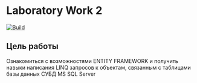 # Laboratory Work 2

[![Build](https://github.com/y4ile/lab2/actions/workflows/main.yml/badge.svg)](https://github.com/y4ile/lab2/actions/workflows/main.yml)

## Цель работы

Ознакомиться с возможностями ENTITY FRAMEWORK и получить навыки написания LINQ запросов к объектам, связанным с таблицами базы данных СУБД MS SQL Server
